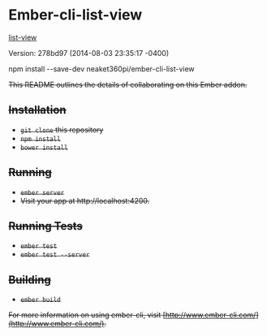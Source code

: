 # Ember-cli-list-view


[list-view](https://github.com/emberjs/list-view)

Version: 278bd97 (2014-08-03 23:35:17 -0400)


npm install --save-dev neaket360pi/ember-cli-list-view

<del>
This README outlines the details of collaborating on this Ember addon.

## Installation

* `git clone` this repository
* `npm install`
* `bower install`

## Running

* `ember server`
* Visit your app at http://localhost:4200.

## Running Tests

* `ember test`
* `ember test --server`

## Building

* `ember build`

For more information on using ember-cli, visit [http://www.ember-cli.com/](http://www.ember-cli.com/).
</del>
